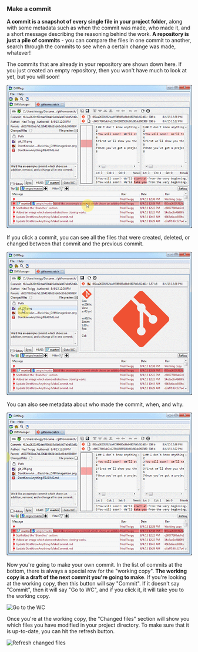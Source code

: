### Make a commit

**A commit is a snapshot of every single file in your project folder**, along with some metadata such as when the commit was made, who made it, and a short message describing the reasoning behind the work.  **A repository is just a pile of commits** - you can compare the files in one commit to another, search through the commits to see when a certain change was made, whatever!

The commits that are already in your repository are shown down here.  If you just created an empty repository, then you won't have much to look at yet, but you will soon!

![Click a commit](MakeCommit_ClickCommit.gif)

If you click a commit, you can see all the files that were created, deleted, or changed between that commit and the previous commit.

![Created, deleted, and changed files](MakeCommit_CreatedDeletedChanged.gif)

You can also see metadata about who made the commit, when, and why.

![Who, what, when, why](MakeCommit_WhoWhatWhenWhy.gif)

Now you're going to make your own commit.  In the list of commits at the bottom, there is always a special row for the "working copy".  **The working copy is a draft of the next commit you're going to make**.  If you're looking at the working copy, then this button will say "Commit".  If it doesn't say "Commit", then it will say "Go to WC", and if you click it, it will take you to the working copy.

![Go to the WC](/01_DontKnowAnything/04_Commit/Go_to_WC.gif)

Once you're at the working copy, the "Changed files" section will show you which files you have modified in your project directory.  To make sure that it is up-to-date, you can hit the refresh button.

![Refresh changed files](/01_DontKnowAnything/04_Commit/Refresh_changed_files.gif)
